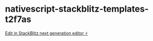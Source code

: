 # nativescript-stackblitz-templates-t2f7as

[Edit in StackBlitz next generation editor ⚡️](https://stackblitz.com/~/github.com/kuyeol/nativescript-stackblitz-templates-t2f7as)